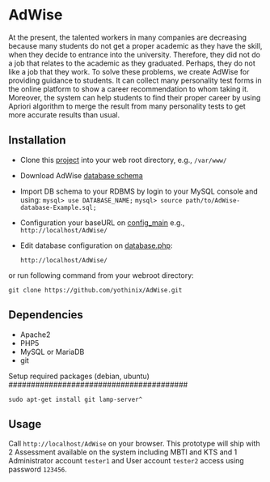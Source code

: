 AdWise
======
At the present, the talented workers in many companies are decreasing because many students do not get a proper academic as they have the skill, when they decide to entrance into the university. Therefore, they did not do a job that relates to the academic as they graduated. Perhaps, they do not like a job that they work. To solve these problems, we create AdWise for providing guidance to students. It can collect many personality test forms in the online platform to show a career recommendation to whom taking it. Moreover, the system can help students to find their proper career by 
using Apriori algorithm to merge the result from many personality tests to get more accurate results than usual. 


Installation
------------

- Clone this [project][1] into your web root directory, e.g., `/var/www/`
- Download AdWise [database schema][2]
- Import DB schema to your RDBMS by login to your MySQL console and using:
    `mysql> use DATABASE_NAME;`
    `mysql> source path/to/AdWise-database-Example.sql;`
- Configuration your baseURL on [config_main][3] e.g., `http://localhost/AdWise/`
- Edit database configuration on [database.php][4]:
    
    `http://localhost/AdWise/`
    

or run following command from your webroot directory:

    git clone https://github.com/yothinix/AdWise.git

Dependencies
------------

- Apache2
- PHP5
- MySQL or MariaDB
- git

Setup required packages (debian, ubuntu)
########################################

    sudo apt-get install git lamp-server^

Usage
-----
Call `http://localhost/AdWise` on your browser. This prototype will ship with 2 Assessment available on the system including MBTI and KTS and 1 Administrator account `tester1` and User account `tester2` access using password `123456`.


[1]: https://github.com/yothinix/AdWise
[2]: https://github.com/yothinix/AdWise/blob/master/AdWise-database-Example.sql
[3]: https://github.com/yothinix/AdWise/blob/master/application/config/config.php
[4]: https://github.com/yothinix/AdWise/blob/master/application/config/database.php
